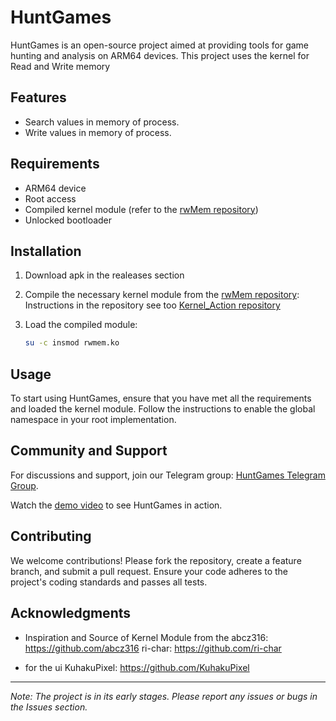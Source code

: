 # HuntGames

HuntGames is an open-source project aimed at providing tools for game hunting and analysis on ARM64 devices. This project uses the kernel for Read and Write memory

## Features

- Search values in memory of process.
- Write values in memory of process.

## Requirements

- ARM64 device
- Root access
- Compiled kernel module (refer to the [rwMem repository](https://github.com/Yervant7/rwMem))
- Unlocked bootloader

## Installation

1. Download apk in the realeases section

2. Compile the necessary kernel module from the [rwMem repository](https://github.com/Yervant7/rwMem):
    Instructions in the repository see too [Kernel_Action repository](https://github.com/Yervant7/Kernel_Action)
 
3. Load the compiled module:
    ```bash
    su -c insmod rwmem.ko
    ```

## Usage

To start using HuntGames, ensure that you have met all the requirements and loaded the kernel module. Follow the instructions to enable the global namespace in your root implementation.

## Community and Support

For discussions and support, join our Telegram group: [HuntGames Telegram Group](https://t.me/huntgames7).

Watch the [demo video](https://youtu.be/hMQYwH0Hmcs?si=OB-4-XjnJ-mDBt1z) to see HuntGames in action.

## Contributing

We welcome contributions! Please fork the repository, create a feature branch, and submit a pull request. Ensure your code adheres to the project's coding standards and passes all tests.

## Acknowledgments

- Inspiration and Source of Kernel Module from the
abcz316: https://github.com/abcz316
ri-char: https://github.com/ri-char

- for the ui
KuhakuPixel: https://github.com/KuhakuPixel

---

*Note: The project is in its early stages. Please report any issues or bugs in the Issues section.*
